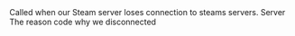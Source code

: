 <function name="HolyLib:OnSteamDisconnect" parent="" type="hook">
	<description>
		Called when our Steam server loses connection to steams servers.
	</description>
	<realm>Server</realm>
	<args>
		<arg name="reason" type="number">The reason code why we disconnected</arg>
	</args>
</function>